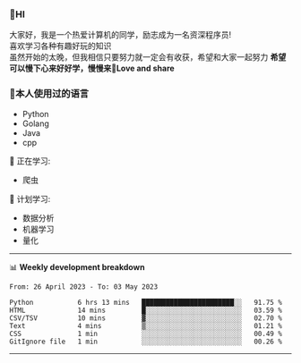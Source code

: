 


### 👋HI
大家好，我是一个热爱计算机的同学，励志成为一名资深程序员!</br>
喜欢学习各种有趣好玩的知识</br>
虽然开始的太晚，但我相信只要努力就一定会有收获，希望和大家一起努力
<b>希望可以慢下心来好好学，慢慢来💪Love and share</b>

### 🧐本人使用过的语言
* Python
* Golang
* Java
* cpp
  
💪 正在学习: 
* 爬虫


🧠 计划学习:
* 数据分析
* 机器学习
* 量化


-------

📊 **Weekly development breakdown**
<!--START_SECTION:waka-->

```text
From: 26 April 2023 - To: 03 May 2023

Python           6 hrs 13 mins   ███████████████████████░░   91.75 %
HTML             14 mins         █░░░░░░░░░░░░░░░░░░░░░░░░   03.59 %
CSV/TSV          10 mins         ▓░░░░░░░░░░░░░░░░░░░░░░░░   02.70 %
Text             4 mins          ▒░░░░░░░░░░░░░░░░░░░░░░░░   01.21 %
CSS              1 min           ░░░░░░░░░░░░░░░░░░░░░░░░░   00.49 %
GitIgnore file   1 min           ░░░░░░░░░░░░░░░░░░░░░░░░░   00.26 %
```

<!--END_SECTION:waka-->

-------




<!--
**hanson00/hanson00** is a ✨ _special_ ✨ repository because its `README.md` (this file) appears on your GitHub profile.
Here are some ideas to get you started:
- 🔭 I’m currently working on ...
- 🌱 I’m currently learning ...
- 👯 I’m looking to collaborate on ...
- 🤔 I’m looking for help with ...
- 💬 Ask me about ...
- 📫 How to reach me: ...
- 😄 Pronouns: ...
- ⚡ Fun fact: ...
-->

